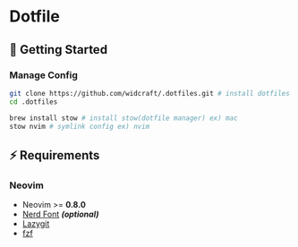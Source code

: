 # Dotfile

## 🚀 Getting Started

### Manage Config

```sh
git clone https://github.com/widcraft/.dotfiles.git # install dotfiles via git
cd .dotfiles

brew install stow # install stow(dotfile manager) ex) mac
stow nvim # symlink config ex) nvim
```

## ⚡️ Requirements

### Neovim

- Neovim >= **0.8.0**
- [Nerd Font](https://www.nerdfonts.com/) **_(optional)_**
- [Lazygit](https://github.com/jesseduffield/lazygit)
- [fzf](https://github.com/junegunn/fzf)
